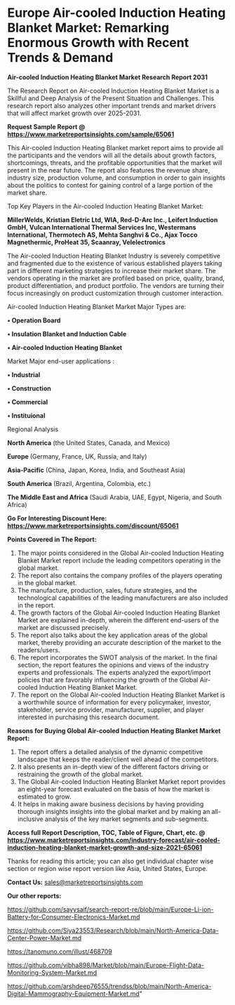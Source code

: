 # Europe Air-cooled Induction Heating Blanket Market: Remarking Enormous Growth with Recent Trends & Demand

<strong>Air-cooled Induction Heating Blanket Market Research Report 2031</strong>

The Research Report on Air-cooled Induction Heating Blanket Market is a Skillful and Deep Analysis of the Present Situation and Challenges. This research report also analyzes other important trends and market drivers that will affect market growth over 2025-2031.

<strong>Request Sample Report @ <a href=https://www.marketreportsinsights.com/sample/65061>https://www.marketreportsinsights.com/sample/65061</a></strong>

This Air-cooled Induction Heating Blanket market report aims to provide all the participants and the vendors will all the details about growth factors, shortcomings, threats, and the profitable opportunities that the market will present in the near future. The report also features the revenue share, industry size, production volume, and consumption in order to gain insights about the politics to contest for gaining control of a large portion of the market share.

Top Key Players in the Air-cooled Induction Heating Blanket Market:

<strong>MillerWelds, Kristian Eletric Ltd, WIA, Red-D-Arc Inc., Leifert Induction GmbH, Vulcan International Thermal Services Inc, Westermans International, Thermotech AS, Mehta Sanghvi & Co., Ajax Tocco Magnethermic, ProHeat 35, Scaanray, Velelectronics</strong>

The Air-cooled Induction Heating Blanket Industry is severely competitive and fragmented due to the existence of various established players taking part in different marketing strategies to increase their market share. The vendors operating in the market are profiled based on price, quality, brand, product differentiation, and product portfolio. The vendors are turning their focus increasingly on product customization through customer interaction.

Air-cooled Induction Heating Blanket Market Major Types are:

<strong>• Operation Board

• Insulation Blanket and Induction Cable

• Air-cooled Induction Heating Blanket</strong>

Market Major end-user applications :

<strong>• Industrial

• Construction

• Commercial

• Instituional</strong>

Regional Analysis

</u><strong><b>North America</b></strong> (the United States, Canada, and Mexico)

<strong><b>Europe </b></strong>(Germany, France, UK, Russia, and Italy)

<strong><b>Asia-Pacific</b></strong> (China, Japan, Korea, India, and Southeast Asia)

<strong><b>South America</b></strong> (Brazil, Argentina, Colombia, etc.)

<strong><b>The Middle East and Africa</b></strong> (Saudi Arabia, UAE, Egypt, Nigeria, and South Africa)

<strong>Go For Interesting Discount Here: <a href=https://www.marketreportsinsights.com/discount/65061>https://www.marketreportsinsights.com/discount/65061</a></strong>

<strong>Points Covered in The Report:</strong>
<ol>
  <li>The major points considered in the Global Air-cooled Induction Heating Blanket Market report include the leading competitors operating in the global market.</li>
  <li>The report also contains the company profiles of the players operating in the global market.</li>
  <li>The manufacture, production, sales, future strategies, and the technological capabilities of the leading manufacturers are also included in the report.</li>
  <li>The growth factors of the Global Air-cooled Induction Heating Blanket Market are explained in-depth, wherein the different end-users of the market are discussed precisely.</li>
  <li>The report also talks about the key application areas of the global market, thereby providing an accurate description of the market to the readers/users.</li>
  <li>The report incorporates the SWOT analysis of the market. In the final section, the report features the opinions and views of the industry experts and professionals. The experts analyzed the export/import policies that are favorably influencing the growth of the Global Air-cooled Induction Heating Blanket Market.</li>
  <li>The report on the Global Air-cooled Induction Heating Blanket Market is a worthwhile source of information for every policymaker, investor, stakeholder, service provider, manufacturer, supplier, and player interested in purchasing this research document.</li>
</ol>
<strong>Reasons for Buying Global Air-cooled Induction Heating Blanket Market Report:</strong>

<ol>
  <li>The report offers a detailed analysis of the dynamic competitive landscape that keeps the reader/client well ahead of the competitors.</li>
  <li>It also presents an in-depth view of the different factors driving or restraining the growth of the global market.</li>
  <li>The Global Air-cooled Induction Heating Blanket Market report provides an eight-year forecast evaluated on the basis of how the market is estimated to grow.</li>
  <li>It helps in making aware business decisions by having providing thorough insights insights into the global market and by making an all-inclusive analysis of the key market segments and sub-segments.</li>
</ol>
<strong>Access full Report Description, TOC, Table of Figure, Chart, etc. @ <a href=https://www.marketreportsinsights.com/industry-forecast/air-cooled-induction-heating-blanket-market-growth-and-size-2021-65061>https://www.marketreportsinsights.com/industry-forecast/air-cooled-induction-heating-blanket-market-growth-and-size-2021-65061</a></strong>


Thanks for reading this article; you can also get individual chapter wise section or region wise report version like Asia, United States, Europe.

<strong>Contact Us:</strong>
sales@marketreportsinsights.com

<strong>Our other reports:</strong>

<a href=https://github.com/sayysaif/search-report-re/blob/main/Europe-Li-ion-Battery-for-Consumer-Electronics-Market.md>https://github.com/sayysaif/search-report-re/blob/main/Europe-Li-ion-Battery-for-Consumer-Electronics-Market.md</a>

<a href=https://github.com/Siya23553/Research/blob/main/North-America-Data-Center-Power-Market.md>https://github.com/Siya23553/Research/blob/main/North-America-Data-Center-Power-Market.md</a>

<a href=https://tanomuno.com/illust/468709>https://tanomuno.com/illust/468709</a>

<a href=https://github.com/vibha898/Market/blob/main/Europe-Flight-Data-Monitoring-System-Market.md>https://github.com/vibha898/Market/blob/main/Europe-Flight-Data-Monitoring-System-Market.md</a>

<a href=https://github.com/arshdeep76555/trendss/blob/main/North-America-Digital-Mammography-Equipment-Market.md>https://github.com/arshdeep76555/trendss/blob/main/North-America-Digital-Mammography-Equipment-Market.md</a>"

